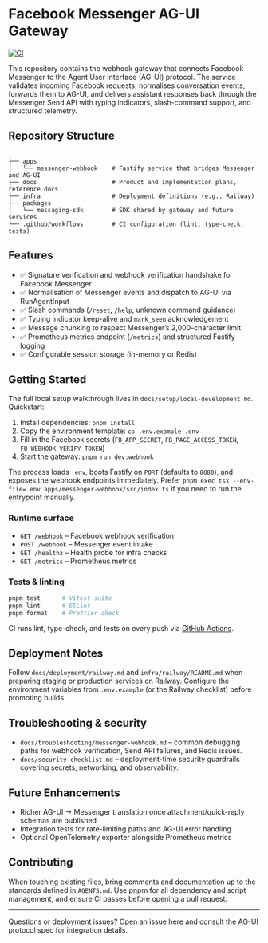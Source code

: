# Facebook Messenger AG-UI Gateway

[![CI](https://github.com/contextablemark/facebook-messenger-agui-client/actions/workflows/ci.yml/badge.svg)](https://github.com/contextablemark/facebook-messenger-agui-client/actions/workflows/ci.yml)

This repository contains the webhook gateway that connects Facebook Messenger to the Agent User Interface (AG-UI) protocol. The service validates incoming Facebook requests, normalises conversation events, forwards them to AG-UI, and delivers assistant responses back through the Messenger Send API with typing indicators, slash-command support, and structured telemetry.

## Repository Structure

```
.
├── apps
│   └── messenger-webhook    # Fastify service that bridges Messenger and AG-UI
├── docs                     # Product and implementation plans, reference docs
├── infra                    # Deployment definitions (e.g., Railway)
├── packages
│   └── messaging-sdk        # SDK shared by gateway and future services
└── .github/workflows        # CI configuration (lint, type-check, tests)
```

## Features

- ✅ Signature verification and webhook verification handshake for Facebook Messenger
- ✅ Normalisation of Messenger events and dispatch to AG-UI via RunAgentInput
- ✅ Slash commands (`/reset`, `/help`, unknown command guidance)
- ✅ Typing indicator keep-alive and `mark_seen` acknowledgement
- ✅ Message chunking to respect Messenger’s 2,000-character limit
- ✅ Prometheus metrics endpoint (`/metrics`) and structured Fastify logging
- ✅ Configurable session storage (in-memory or Redis)

## Getting Started

The full local setup walkthrough lives in `docs/setup/local-development.md`. Quickstart:

1. Install dependencies: `pnpm install`
2. Copy the environment template: `cp .env.example .env`
3. Fill in the Facebook secrets (`FB_APP_SECRET`, `FB_PAGE_ACCESS_TOKEN`, `FB_WEBHOOK_VERIFY_TOKEN`)
4. Start the gateway: `pnpm run dev:webhook`

The process loads `.env`, boots Fastify on `PORT` (defaults to `8080`), and exposes the webhook endpoints immediately. Prefer `pnpm exec tsx --env-file=.env apps/messenger-webhook/src/index.ts` if you need to run the entrypoint manually.

### Runtime surface

- `GET /webhook` – Facebook webhook verification
- `POST /webhook` – Messenger event intake
- `GET /healthz` – Health probe for infra checks
- `GET /metrics` – Prometheus metrics

### Tests & linting

```bash
pnpm test      # Vitest suite
pnpm lint      # ESLint
pnpm format    # Prettier check
```

CI runs lint, type-check, and tests on every push via [GitHub Actions](https://github.com/contextablemark/facebook-messenger-agui-client/actions/workflows/ci.yml).

## Deployment Notes

Follow `docs/deployment/railway.md` and `infra/railway/README.md` when preparing staging or production services on Railway. Configure the environment variables from `.env.example` (or the Railway checklist) before promoting builds.

## Troubleshooting & security

- `docs/troubleshooting/messenger-webhook.md` – common debugging paths for webhook verification, Send API failures, and Redis issues.
- `docs/security-checklist.md` – deployment-time security guardrails covering secrets, networking, and observability.

## Future Enhancements

- Richer AG-UI → Messenger translation once attachment/quick-reply schemas are published
- Integration tests for rate-limiting paths and AG-UI error handling
- Optional OpenTelemetry exporter alongside Prometheus metrics

## Contributing

When touching existing files, bring comments and documentation up to the standards defined in `AGENTS.md`. Use pnpm for all dependency and script management, and ensure CI passes before opening a pull request.

---

Questions or deployment issues? Open an issue here and consult the AG-UI protocol spec for integration details.
